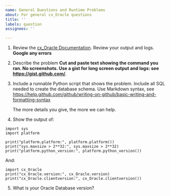```yaml
---
name: General Questions and Runtime Problems
about: For general cx_Oracle questions
title: ''
labels: question
assignees: ''

---
```


1. Review the [cx_Oracle Documentation](https://cx-oracle.readthedocs.io/en/latest/index.html).  Review your output and logs.  **Google any errors**

2. Describe the problem
**Cut and paste text showing the command you ran.  No screenshots.  Use a gist for long screen output and logs: see https://gist.github.com/**.

3. Include a runnable Python script that shows the problem.  Include all SQL needed to create the database schema.  Use Markdown syntax, see https://help.github.com/github/writing-on-github/basic-writing-and-formatting-syntax

   The more details you give, the more we can help.

4. Show the output of:

```
import sys
import platform

print("platform.platform:", platform.platform())
print("sys.maxsize > 2**32:", sys.maxsize > 2**32)
print("platform.python_version:", platform.python_version())
```

And:

```
import cx_Oracle
print("cx_Oracle.version:", cx_Oracle.version)
print("cx_Oracle.clientversion:", cx_Oracle.clientversion())
```

5. What is your Oracle Database version?
